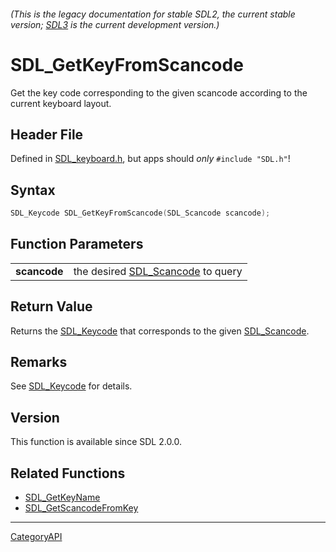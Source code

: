 ###### (This is the legacy documentation for stable SDL2, the current stable version; [SDL3](https://wiki.libsdl.org/SDL3/) is the current development version.)
# SDL_GetKeyFromScancode

Get the key code corresponding to the given scancode according to the current keyboard layout.

## Header File

Defined in [SDL_keyboard.h](https://github.com/libsdl-org/SDL/blob/SDL2/include/SDL_keyboard.h), but apps should _only_ `#include "SDL.h"`!

## Syntax

```c
SDL_Keycode SDL_GetKeyFromScancode(SDL_Scancode scancode);

```

## Function Parameters

|                  |                                                   |
| ---------------- | ------------------------------------------------- |
| **scancode**     | the desired [SDL_Scancode](SDL_Scancode) to query |

## Return Value

Returns the [SDL_Keycode](SDL_Keycode) that corresponds to the given
[SDL_Scancode](SDL_Scancode).

## Remarks

See [SDL_Keycode](SDL_Keycode) for details.

## Version

This function is available since SDL 2.0.0.

## Related Functions

* [SDL_GetKeyName](SDL_GetKeyName)
* [SDL_GetScancodeFromKey](SDL_GetScancodeFromKey)

----
[CategoryAPI](CategoryAPI)

